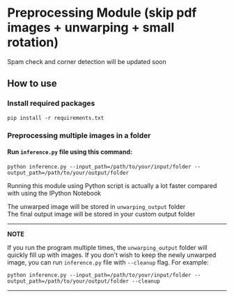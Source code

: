 # Preprocessing Module (skip pdf images + unwarping + small rotation)

Spam check and corner detection will be updated soon

## How to use
### Install required packages
```
pip install -r requirements.txt
```
### Preprocessing multiple images in a folder
<!-- 
#### Option 1: Use `inference.ipynb` file -->

#### Run `inference.py` file using this command:

```
python inference.py --input_path=/path/to/your/input/folder --output_path=/path/to/your/output/folder
```

Running this module using Python script is actually a lot faster compared with using the IPython Notebook

The unwarped image will be stored in `unwarping_output` folder \
The final output image will be stored in your custom output folder

---
**NOTE**

If you run the program multiple times, the `unwarping_output` folder will quickly fill up with images. If you don't wish to keep the newly unwarped image, you can run `inference.py` file with `--cleanup` flag. For example:
```
python inference.py --input_path=/path/to/your/input/folder --output_path=/path/to/your/output/folder --cleanup
```

---